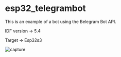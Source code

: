# esp32_telegrambot

This is an example of a bot using the Belegram Bot API.

IDF version -> 5.4

Target -> Esp32s3

<img src="20241030_17495805.pngf" alt="capture" align="center">
